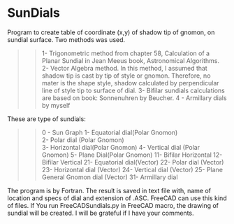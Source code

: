 # SunDials
Program to create table of coordinate (x,y) of shadow tip of gnomon, on sundial surface.
Two methods was used. 

>> 1- Trigonometric method from chapter 58, Calculation of a Planar Sundial in Jean Meeus book, Astronomical Algorithms. 
>> 2- Vector Algebra method. In this method, I assumed that shadow tip is cast by tip of style or gnomon. Therefore, no mater is the shape style, shadow calculated by perpendicular line of style tip to surface of dial.
>> 3- Bifilar sundials calculations are based on book: Sonnenuhren by Beucher.
>> 4 - Armillary dials by myself

These are type of sundials:
>> 0 - Sun Graph 
>> 1-  Equatorial dial(Polar Gnomon)  
>> 2-  Polar dial (Polar Gnomon)  
>> 3-  Horizontal dial(Polar Gnomon) 
>> 4-  Vertical dial (Polar Gnomon) 
>> 5-  Plane Dial(Polar Gnomon) 
>> 11- Bifilar Horizontal 
>> 12- Bifilar Vertical 
>> 21- Equatorial dial(Vector) 
>> 22- Polar dial (Vector)
>> 23- Horizontal dial (Vector) 
>> 24- Vertical dial (Vector) 
>> 25- Plane General Gnomon dial (Vector) 
>> 31- Armillary dial 

The program is by Fortran. The result is saved in text file with, name of location and specs of dial and extension of .ASC. FreeCAD can use this kind of files.
If You run FreeCADSundials.py in FreeCAD macro, the drawing of sundial will be created.
I will be grateful if I have your comments.
